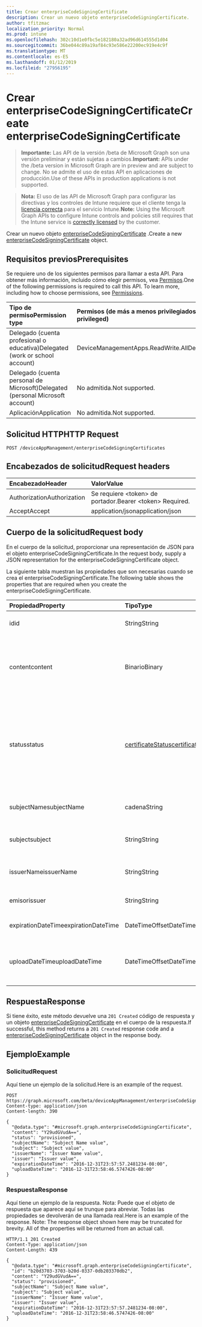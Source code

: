```yaml
---
title: Crear enterpriseCodeSigningCertificate
description: Crear un nuevo objeto enterpriseCodeSigningCertificate.
author: tfitzmac
localization_priority: Normal
ms.prod: intune
ms.openlocfilehash: 302c10d1e0fbc5e182180a32ad96d614555d1d04
ms.sourcegitcommit: 36be044c89a19af84c93e586e22200ec919e4c9f
ms.translationtype: MT
ms.contentlocale: es-ES
ms.lasthandoff: 01/12/2019
ms.locfileid: "27956195"
---
```

# <a name="create-enterprisecodesigningcertificate"></a><span data-ttu-id="7efe5-103">Crear enterpriseCodeSigningCertificate</span><span class="sxs-lookup"><span data-stu-id="7efe5-103">Create enterpriseCodeSigningCertificate</span></span>

> <span data-ttu-id="7efe5-104">**Importante:** Las API de la versión /beta de Microsoft Graph son una versión preliminar y están sujetas a cambios.</span><span class="sxs-lookup"><span data-stu-id="7efe5-104">**Important:** APIs under the /beta version in Microsoft Graph are in preview and are subject to change.</span></span> <span data-ttu-id="7efe5-105">No se admite el uso de estas API en aplicaciones de producción.</span><span class="sxs-lookup"><span data-stu-id="7efe5-105">Use of these APIs in production applications is not supported.</span></span>

> <span data-ttu-id="7efe5-106">**Nota:** El uso de las API de Microsoft Graph para configurar las directivas y los controles de Intune requiere que el cliente tenga la [licencia correcta](https://go.microsoft.com/fwlink/?linkid=839381) para el servicio Intune.</span><span class="sxs-lookup"><span data-stu-id="7efe5-106">**Note:** Using the Microsoft Graph APIs to configure Intune controls and policies still requires that the Intune service is [correctly licensed](https://go.microsoft.com/fwlink/?linkid=839381) by the customer.</span></span>

<span data-ttu-id="7efe5-107">Crear un nuevo objeto [enterpriseCodeSigningCertificate](../resources/intune-apps-enterprisecodesigningcertificate.md) .</span><span class="sxs-lookup"><span data-stu-id="7efe5-107">Create a new [enterpriseCodeSigningCertificate](../resources/intune-apps-enterprisecodesigningcertificate.md) object.</span></span>
## <a name="prerequisites"></a><span data-ttu-id="7efe5-108">Requisitos previos</span><span class="sxs-lookup"><span data-stu-id="7efe5-108">Prerequisites</span></span>
<span data-ttu-id="7efe5-p102">Se requiere uno de los siguientes permisos para llamar a esta API. Para obtener más información, incluido cómo elegir permisos, vea [Permisos](/graph/permissions-reference).</span><span class="sxs-lookup"><span data-stu-id="7efe5-p102">One of the following permissions is required to call this API. To learn more, including how to choose permissions, see [Permissions](/graph/permissions-reference).</span></span>

|<span data-ttu-id="7efe5-111">Tipo de permiso</span><span class="sxs-lookup"><span data-stu-id="7efe5-111">Permission type</span></span>|<span data-ttu-id="7efe5-112">Permisos (de más a menos privilegiados)</span><span class="sxs-lookup"><span data-stu-id="7efe5-112">Permissions (from most to least privileged)</span></span>|
|:---|:---|
|<span data-ttu-id="7efe5-113">Delegado (cuenta profesional o educativa)</span><span class="sxs-lookup"><span data-stu-id="7efe5-113">Delegated (work or school account)</span></span>|<span data-ttu-id="7efe5-114">DeviceManagementApps.ReadWrite.All</span><span class="sxs-lookup"><span data-stu-id="7efe5-114">DeviceManagementApps.ReadWrite.All</span></span>|
|<span data-ttu-id="7efe5-115">Delegado (cuenta personal de Microsoft)</span><span class="sxs-lookup"><span data-stu-id="7efe5-115">Delegated (personal Microsoft account)</span></span>|<span data-ttu-id="7efe5-116">No admitida.</span><span class="sxs-lookup"><span data-stu-id="7efe5-116">Not supported.</span></span>|
|<span data-ttu-id="7efe5-117">Aplicación</span><span class="sxs-lookup"><span data-stu-id="7efe5-117">Application</span></span>|<span data-ttu-id="7efe5-118">No admitida.</span><span class="sxs-lookup"><span data-stu-id="7efe5-118">Not supported.</span></span>|

## <a name="http-request"></a><span data-ttu-id="7efe5-119">Solicitud HTTP</span><span class="sxs-lookup"><span data-stu-id="7efe5-119">HTTP Request</span></span>
<!-- {
  "blockType": "ignored"
}
-->
``` http
POST /deviceAppManagement/enterpriseCodeSigningCertificates
```

## <a name="request-headers"></a><span data-ttu-id="7efe5-120">Encabezados de solicitud</span><span class="sxs-lookup"><span data-stu-id="7efe5-120">Request headers</span></span>
|<span data-ttu-id="7efe5-121">Encabezado</span><span class="sxs-lookup"><span data-stu-id="7efe5-121">Header</span></span>|<span data-ttu-id="7efe5-122">Valor</span><span class="sxs-lookup"><span data-stu-id="7efe5-122">Value</span></span>|
|:---|:---|
|<span data-ttu-id="7efe5-123">Authorization</span><span class="sxs-lookup"><span data-stu-id="7efe5-123">Authorization</span></span>|<span data-ttu-id="7efe5-124">Se requiere &lt;token&gt; de portador.</span><span class="sxs-lookup"><span data-stu-id="7efe5-124">Bearer &lt;token&gt; Required.</span></span>|
|<span data-ttu-id="7efe5-125">Accept</span><span class="sxs-lookup"><span data-stu-id="7efe5-125">Accept</span></span>|<span data-ttu-id="7efe5-126">application/json</span><span class="sxs-lookup"><span data-stu-id="7efe5-126">application/json</span></span>|

## <a name="request-body"></a><span data-ttu-id="7efe5-127">Cuerpo de la solicitud</span><span class="sxs-lookup"><span data-stu-id="7efe5-127">Request body</span></span>
<span data-ttu-id="7efe5-128">En el cuerpo de la solicitud, proporcionar una representación de JSON para el objeto enterpriseCodeSigningCertificate.</span><span class="sxs-lookup"><span data-stu-id="7efe5-128">In the request body, supply a JSON representation for the enterpriseCodeSigningCertificate object.</span></span>

<span data-ttu-id="7efe5-129">La siguiente tabla muestran las propiedades que son necesarias cuando se crea el enterpriseCodeSigningCertificate.</span><span class="sxs-lookup"><span data-stu-id="7efe5-129">The following table shows the properties that are required when you create the enterpriseCodeSigningCertificate.</span></span>

|<span data-ttu-id="7efe5-130">Propiedad</span><span class="sxs-lookup"><span data-stu-id="7efe5-130">Property</span></span>|<span data-ttu-id="7efe5-131">Tipo</span><span class="sxs-lookup"><span data-stu-id="7efe5-131">Type</span></span>|<span data-ttu-id="7efe5-132">Descripción</span><span class="sxs-lookup"><span data-stu-id="7efe5-132">Description</span></span>|
|:---|:---|:---|
|<span data-ttu-id="7efe5-133">id</span><span class="sxs-lookup"><span data-stu-id="7efe5-133">id</span></span>|<span data-ttu-id="7efe5-134">String</span><span class="sxs-lookup"><span data-stu-id="7efe5-134">String</span></span>|<span data-ttu-id="7efe5-135">La clave de la entidad.</span><span class="sxs-lookup"><span data-stu-id="7efe5-135">The key of the entity.</span></span>|
|<span data-ttu-id="7efe5-136">content</span><span class="sxs-lookup"><span data-stu-id="7efe5-136">content</span></span>|<span data-ttu-id="7efe5-137">Binario</span><span class="sxs-lookup"><span data-stu-id="7efe5-137">Binary</span></span>|<span data-ttu-id="7efe5-138">El certificado de firma de código de empresa de Windows, en el formato de datos sin procesar.</span><span class="sxs-lookup"><span data-stu-id="7efe5-138">The Windows Enterprise Code-Signing Certificate in the raw data format.</span></span>|
|<span data-ttu-id="7efe5-139">status</span><span class="sxs-lookup"><span data-stu-id="7efe5-139">status</span></span>|[<span data-ttu-id="7efe5-140">certificateStatus</span><span class="sxs-lookup"><span data-stu-id="7efe5-140">certificateStatus</span></span>](../resources/intune-apps-certificatestatus.md)|<span data-ttu-id="7efe5-141">El estado del certificado aprovisiona o no configurado.</span><span class="sxs-lookup"><span data-stu-id="7efe5-141">The Certificate Status Provisioned or not Provisioned.</span></span> <span data-ttu-id="7efe5-142">Los valores posibles son: `notProvisioned` y `provisioned`.</span><span class="sxs-lookup"><span data-stu-id="7efe5-142">Possible values are: `notProvisioned`, `provisioned`.</span></span>|
|<span data-ttu-id="7efe5-143">subjectName</span><span class="sxs-lookup"><span data-stu-id="7efe5-143">subjectName</span></span>|<span data-ttu-id="7efe5-144">cadena</span><span class="sxs-lookup"><span data-stu-id="7efe5-144">String</span></span>|<span data-ttu-id="7efe5-145">El nombre de sujeto para el certificado.</span><span class="sxs-lookup"><span data-stu-id="7efe5-145">The Subject Name for the cert.</span></span>|
|<span data-ttu-id="7efe5-146">subject</span><span class="sxs-lookup"><span data-stu-id="7efe5-146">subject</span></span>|<span data-ttu-id="7efe5-147">String</span><span class="sxs-lookup"><span data-stu-id="7efe5-147">String</span></span>|<span data-ttu-id="7efe5-148">El valor de asunto para el certificado.</span><span class="sxs-lookup"><span data-stu-id="7efe5-148">The Subject Value for the cert.</span></span>|
|<span data-ttu-id="7efe5-149">issuerName</span><span class="sxs-lookup"><span data-stu-id="7efe5-149">issuerName</span></span>|<span data-ttu-id="7efe5-150">String</span><span class="sxs-lookup"><span data-stu-id="7efe5-150">String</span></span>|<span data-ttu-id="7efe5-151">El nombre para el certificado del emisor.</span><span class="sxs-lookup"><span data-stu-id="7efe5-151">The Issuer Name for the cert.</span></span>|
|<span data-ttu-id="7efe5-152">emisor</span><span class="sxs-lookup"><span data-stu-id="7efe5-152">issuer</span></span>|<span data-ttu-id="7efe5-153">String</span><span class="sxs-lookup"><span data-stu-id="7efe5-153">String</span></span>|<span data-ttu-id="7efe5-154">El valor de emisor para el certificado.</span><span class="sxs-lookup"><span data-stu-id="7efe5-154">The Issuer value for the cert.</span></span>|
|<span data-ttu-id="7efe5-155">expirationDateTime</span><span class="sxs-lookup"><span data-stu-id="7efe5-155">expirationDateTime</span></span>|<span data-ttu-id="7efe5-156">DateTimeOffset</span><span class="sxs-lookup"><span data-stu-id="7efe5-156">DateTimeOffset</span></span>|<span data-ttu-id="7efe5-157">La fecha de caducidad del certificado.</span><span class="sxs-lookup"><span data-stu-id="7efe5-157">The Cert Expiration Date.</span></span>|
|<span data-ttu-id="7efe5-158">uploadDateTime</span><span class="sxs-lookup"><span data-stu-id="7efe5-158">uploadDateTime</span></span>|<span data-ttu-id="7efe5-159">DateTimeOffset</span><span class="sxs-lookup"><span data-stu-id="7efe5-159">DateTimeOffset</span></span>|<span data-ttu-id="7efe5-160">La fecha de la hora del certificado de firma de código cuando se carga.</span><span class="sxs-lookup"><span data-stu-id="7efe5-160">The date time of CodeSigning Cert when it is uploaded.</span></span>|



## <a name="response"></a><span data-ttu-id="7efe5-161">Respuesta</span><span class="sxs-lookup"><span data-stu-id="7efe5-161">Response</span></span>
<span data-ttu-id="7efe5-162">Si tiene éxito, este método devuelve una `201 Created` código de respuesta y un objeto [enterpriseCodeSigningCertificate](../resources/intune-apps-enterprisecodesigningcertificate.md) en el cuerpo de la respuesta.</span><span class="sxs-lookup"><span data-stu-id="7efe5-162">If successful, this method returns a `201 Created` response code and a [enterpriseCodeSigningCertificate](../resources/intune-apps-enterprisecodesigningcertificate.md) object in the response body.</span></span>

## <a name="example"></a><span data-ttu-id="7efe5-163">Ejemplo</span><span class="sxs-lookup"><span data-stu-id="7efe5-163">Example</span></span>
### <a name="request"></a><span data-ttu-id="7efe5-164">Solicitud</span><span class="sxs-lookup"><span data-stu-id="7efe5-164">Request</span></span>
<span data-ttu-id="7efe5-165">Aquí tiene un ejemplo de la solicitud.</span><span class="sxs-lookup"><span data-stu-id="7efe5-165">Here is an example of the request.</span></span>
``` http
POST https://graph.microsoft.com/beta/deviceAppManagement/enterpriseCodeSigningCertificates
Content-type: application/json
Content-length: 390

{
  "@odata.type": "#microsoft.graph.enterpriseCodeSigningCertificate",
  "content": "Y29udGVudA==",
  "status": "provisioned",
  "subjectName": "Subject Name value",
  "subject": "Subject value",
  "issuerName": "Issuer Name value",
  "issuer": "Issuer value",
  "expirationDateTime": "2016-12-31T23:57:57.2481234-08:00",
  "uploadDateTime": "2016-12-31T23:58:46.5747426-08:00"
}
```

### <a name="response"></a><span data-ttu-id="7efe5-166">Respuesta</span><span class="sxs-lookup"><span data-stu-id="7efe5-166">Response</span></span>
<span data-ttu-id="7efe5-p104">Aquí tiene un ejemplo de la respuesta. Nota: Puede que el objeto de respuesta que aparece aquí se trunque para abreviar. Todas las propiedades se devolverán de una llamada real.</span><span class="sxs-lookup"><span data-stu-id="7efe5-p104">Here is an example of the response. Note: The response object shown here may be truncated for brevity. All of the properties will be returned from an actual call.</span></span>
``` http
HTTP/1.1 201 Created
Content-Type: application/json
Content-Length: 439

{
  "@odata.type": "#microsoft.graph.enterpriseCodeSigningCertificate",
  "id": "b20d3703-3703-b20d-0337-0db203370db2",
  "content": "Y29udGVudA==",
  "status": "provisioned",
  "subjectName": "Subject Name value",
  "subject": "Subject value",
  "issuerName": "Issuer Name value",
  "issuer": "Issuer value",
  "expirationDateTime": "2016-12-31T23:57:57.2481234-08:00",
  "uploadDateTime": "2016-12-31T23:58:46.5747426-08:00"
}
```





